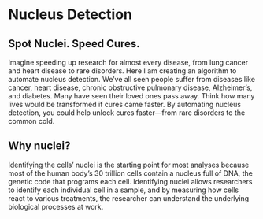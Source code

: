 # Nucleus Detection

## Spot Nuclei. Speed Cures.
Imagine speeding up research for almost every disease, from lung cancer and heart disease to rare disorders. Here I am creating an algorithm to automate nucleus detection.
We’ve all seen people suffer from diseases like cancer, heart disease, chronic obstructive pulmonary disease, Alzheimer’s, and diabetes. Many have seen their loved ones 
pass away. Think how many lives would be transformed if cures came faster.
By automating nucleus detection, you could help unlock cures faster—from rare disorders to the common cold.

## Why nuclei?
Identifying the cells’ nuclei is the starting point for most analyses because most of the human body’s 30 trillion cells contain a nucleus full of DNA, the genetic code
that programs each cell. Identifying nuclei allows researchers to identify each individual cell in a sample, and by measuring how cells react to various treatments, the
researcher can understand the underlying biological processes at work.

